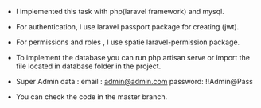 - I implemented this task with php(laravel framework) and mysql.

- For authentication, I use laravel passport package for creating (jwt).

- For permissions and roles , I use spatie laravel-permission package.

- To implement the database you can run php artisan serve or import the file located in database folder in the project.

- Super Admin data :
email : admin@admin.com
password: !!Admin@Pass


- You can check the code in the master branch.
